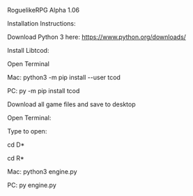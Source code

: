 RoguelikeRPG Alpha 1.06

Installation Instructions:

Download Python 3 here: https://www.python.org/downloads/

Install Libtcod:

Open Terminal

Mac: python3 -m pip install --user tcod

PC: py -m pip install tcod

Download all game files and save to desktop

Open Terminal:

Type to open:

cd D*

cd R*

Mac: python3 engine.py

PC: py engine.py
